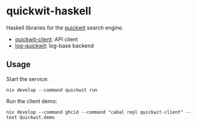 # quickwit-haskell

Haskell libraries for the [quickwit](https://quickwit.io) search engine.

- [quickwit-client](./quickwit-client): API client
- [log-quickwit](./log-quickwit): log-base backend

## Usage

Start the service:

```
nix develop --command quickwit run
```

Run the client demo:

```
nix develop --command ghcid --command "cabal repl quickwit-client" --test Quickwit.demo
```
